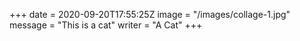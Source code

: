 +++
date = 2020-09-20T17:55:25Z
image = "/images/collage-1.jpg"
message = "This is a cat"
writer = "A Cat"
+++
